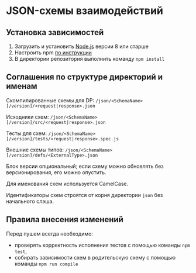 # JSON-схемы взаимодействий

## Установка зависимостей

1. Загрузить и установить [Node.js](https://nodejs.org/en/) версии 8 или старше
1. Настроить npm [по инструкции](https://sbtatlas.sigma.sbrf.ru/wiki/pages/viewpage.action?pageId=81903821)
1. В директории репозитория выполнить команду `npm install`


## Соглашения по структуре директорий и именам

Скомпилированные схемы для DP: `/json/<SchemaName>[/version]/<request|response>.json`

Исходники схем: `/json/<SchemaName>[/version]/src/<request|response>.json`

Тесты для схем: `/json/<SchemaName>[/version]/tests/<request|response>.spec.js`

Внешние схемы типов: `/json/<SchemaName>[/version]/defs/<ExternalType>.json`

Блок версии опциональный; если схему можно обновлять без версионирования, его можно опустить.

Для именования схем используется CamelCase.

Идентификаторы схем строятся от корня директории `json` без начального слэша.


## Правила внесения изменений

Перед пушем всегда необходимо:

- проверять корректность исполнения тестов с помощью команды `npm test`,
- собирать зависимости схем в родительскую схему с помощью команды `npm run compile`
